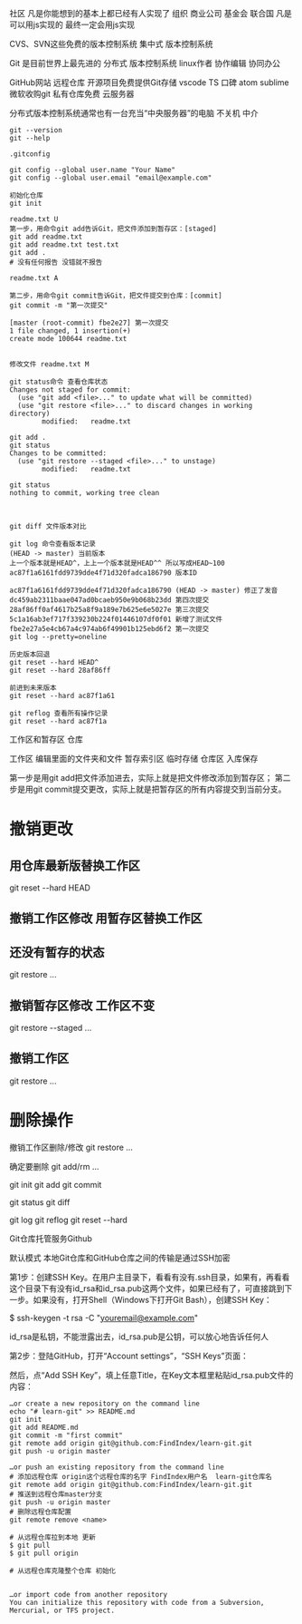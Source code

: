 社区 凡是你能想到的基本上都已经有人实现了
组织 商业公司 基金会 联合国
凡是可以用js实现的 最终一定会用js实现

CVS、SVN这些免费的版本控制系统 集中式 版本控制系统

Git 是目前世界上最先进的 分布式 版本控制系统 linux作者
协作编辑 协同办公

GitHub网站 远程仓库 开源项目免费提供Git存储
vscode TS 口碑 atom sublime 微软收购git 私有仓库免费 云服务器

分布式版本控制系统通常也有一台充当“中央服务器”的电脑 不关机 中介

```
git --version
git --help

.gitconfig

git config --global user.name "Your Name"
git config --global user.email "email@example.com"

初始化仓库
git init

readme.txt U
第一步，用命令git add告诉Git，把文件添加到暂存区：[staged]
git add readme.txt
git add readme.txt test.txt
git add .
# 没有任何报告 没错就不报告

readme.txt A

第二步，用命令git commit告诉Git，把文件提交到仓库：[commit]
git commit -m "第一次提交"

[master (root-commit) fbe2e27] 第一次提交
1 file changed, 1 insertion(+)        
create mode 100644 readme.txt


修改文件 readme.txt M

git status命令 查看仓库状态
Changes not staged for commit:
  (use "git add <file>..." to update what will be committed)
  (use "git restore <file>..." to discard changes in working directory)
        modified:   readme.txt

git add .
git status
Changes to be committed:
  (use "git restore --staged <file>..." to unstage)
        modified:   readme.txt

git status
nothing to commit, working tree clean



git diff 文件版本对比

git log 命令查看版本记录
(HEAD -> master) 当前版本
上一个版本就是HEAD^，上上一个版本就是HEAD^^ 所以写成HEAD~100
ac87f1a6161fdd9739dde4f71d320fadca186790 版本ID

ac87f1a6161fdd9739dde4f71d320fadca186790 (HEAD -> master) 修正了发音
dc459ab2311baae047ad0bcaeb950e9b068b23dd 第四次提交      
28af86ff0af4617b25a8f9a189e7b625e6e5027e 第三次提交      
5c1a16ab3ef717f339230b224f01446107df0f01 新增了测试文件  
fbe2e27a5e4cb67a4c974ab6f49901b125ebd6f2 第一次提交
git log --pretty=oneline

历史版本回退
git reset --hard HEAD^
git reset --hard 28af86ff

前进到未来版本
git reset --hard ac87f1a61

git reflog 查看所有操作记录
git reset --hard ac87f1a
```

工作区和暂存区 仓库

工作区 编辑里面的文件夹和文件
暂存索引区 临时存储
仓库区 入库保存

第一步是用git add把文件添加进去，实际上就是把文件修改添加到暂存区；
第二步是用git commit提交更改，实际上就是把暂存区的所有内容提交到当前分支。

# 撤销更改
## 用仓库最新版替换工作区
git reset --hard HEAD

## 撤销工作区修改 用暂存区替换工作区
## 还没有暂存的状态
git restore <file>...

## 撤销暂存区修改 工作区不变
git restore --staged <file>...
## 撤销工作区
git restore <file>...


# 删除操作
撤销工作区删除/修改
git restore <file>...

确定要删除
git add/rm <file>...


<!-- 基本 -->
git init
git add 
git commit

git status
git diff

git log
git reflog
git reset --hard



Git仓库托管服务Github

默认模式 本地Git仓库和GitHub仓库之间的传输是通过SSH加密

第1步：创建SSH Key。在用户主目录下，看看有没有.ssh目录，如果有，再看看这个目录下有没有id_rsa和id_rsa.pub这两个文件，如果已经有了，可直接跳到下一步。如果没有，打开Shell（Windows下打开Git Bash），创建SSH Key：

$ ssh-keygen -t rsa -C "youremail@example.com"


id_rsa是私钥，不能泄露出去，id_rsa.pub是公钥，可以放心地告诉任何人

第2步：登陆GitHub，打开“Account settings”，“SSH Keys”页面：

然后，点“Add SSH Key”，填上任意Title，在Key文本框里粘贴id_rsa.pub文件的内容：


```
…or create a new repository on the command line
echo "# learn-git" >> README.md
git init
git add README.md
git commit -m "first commit"
git remote add origin git@github.com:FindIndex/learn-git.git
git push -u origin master
                
…or push an existing repository from the command line
# 添加远程仓库 origin这个远程仓库的名字 FindIndex用户名  learn-git仓库名
git remote add origin git@github.com:FindIndex/learn-git.git
# 推送到远程仓库master分支
git push -u origin master
# 删除远程仓库配置
git remote remove <name>

# 从远程仓库拉到本地 更新
$ git pull
$ git pull origin

# 从远程仓库克隆整个仓库 初始化


…or import code from another repository
You can initialize this repository with code from a Subversion, Mercurial, or TFS project.
```